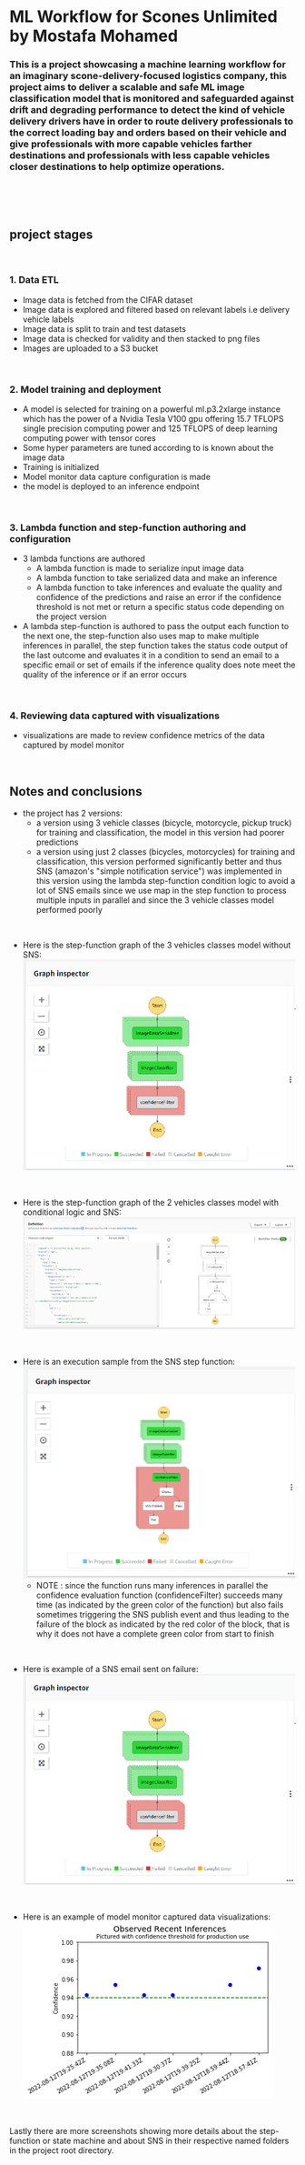 # ML Workflow for Scones Unlimited  by Mostafa Mohamed # 

### This is a project showcasing a machine learning workflow for an imaginary scone-delivery-focused logistics company, this project aims to deliver a scalable and safe ML image classification model that is monitored and safeguarded against drift and degrading performance to detect the kind of vehicle delivery drivers have in order to route delivery professionals to the correct loading bay and orders based on their vehicle and give professionals with more capable vehicles farther destinations and professionals with less capable vehicles closer destinations to help optimize operations. ###

<br>
<br>
<br>

## project stages ##

<br>

### 1. Data ETL
- Image data is fetched from the CIFAR dataset
- Image data is explored and filtered based on relevant labels i.e delivery vehicle labels
- Image data is split to train and test datasets
- Image data is checked for validity and then stacked to png files
- Images are uploaded to a S3 bucket

<br>

### 2. Model training and deployment
- A model is selected for training on a powerful ml.p3.2xlarge instance which has the power of a Nvidia Tesla V100 gpu offering 15.7 TFLOPS single precision computing power and 125 TFLOPS of deep learning computing power with tensor cores
- Some hyper parameters are tuned according to is known about the image data
- Training is initialized
- Model monitor data capture configuration is made
- the model is deployed to an inference endpoint

<br>

### 3. Lambda function and step-function authoring and configuration
- 3 lambda functions are authored
  - A lambda function is made to serialize input image data
  - A lambda function to take serialized data and make an inference
  - A lambda function to take inferences and evaluate the quality and confidence of the predictions and raise an error if the confidence threshold is not met or return a specific status code depending on the project version
- A lambda step-function is authored to pass the output each function to the next one, the step-function also uses map to make multiple inferences in parallel, the step function takes the status code output of the last outcome and evaluates it in a condition to send an email to a specific email or set of emails if the inference quality does note meet the quality of the inference or if an error occurs

<br>

### 4. Reviewing data captured with visualizations
- visualizations are made to review confidence metrics of the data captured by model monitor

<br>

## Notes and conclusions
- the project has 2 versions:
  - a version using 3 vehicle classes (bicycle, motorcycle, pickup truck) for training and classification, the model in this version had poorer predictions
  - a version using just 2 classes (bicycles, motorcycles) for training and classification, this version performed significantly better and thus SNS (amazon's "simple notification service") was implemented in this version using the lambda step-function condition logic to avoid a lot of SNS emails since we use map in the step function to process multiple inputs in parallel and since the 3 vehicle classes model performed poorly

<br>

- Here is the step-function graph of the 3 vehicles classes model without SNS:
![no_sns_parallel_processing_state_machine](https://github.com/MostafaAurora/ML-workflow-for-Scones-Unlimited/blob/main/no_sns_state_mahine_screenshots/no_sns_parallel_processing_state_machine.png) 

<br>

- Here is the step-function graph of the 2 vehicles classes model with conditional logic and SNS:
![state machine with sns](https://github.com/MostafaAurora/ML-workflow-for-Scones-Unlimited/blob/main/sns_state_machine_screenshots/state_machine_with_sns.png)

<br>

- Here is an execution sample from the SNS step function:
![sns state machine with parallel success and failure](https://github.com/MostafaAurora/ML-workflow-for-Scones-Unlimited/blob/main/sns_state_machine_screenshots/sns_state_machine_parallel_success_and_failure.png)
  - NOTE : since the function runs many inferences in parallel the confidence evaluation function (confidenceFilter) succeeds many time (as indicated by the green color of the function) but also fails sometimes triggering the SNS publish event and thus leading to the failure of the block as indicated by the red color of the block, that is why it does not have a complete green color from start to finish

<br>

- Here is example of a SNS email sent on failure:
![no_sns_parallel_processing_state_machine](https://github.com/MostafaAurora/ML-workflow-for-Scones-Unlimited/blob/main/no_sns_state_mahine_screenshots/no_sns_parallel_processing_state_machine.png)

<br>

- Here is an example of model monitor captured data visualizations:
![model monitor captured-data visualization](https://github.com/MostafaAurora/ML-workflow-for-Scones-Unlimited/blob/main/model_monitor_output_visualizations/model_monitor_output_visualization.png)

<br>

Lastly there are more screenshots showing more details about the step-function or state machine and about SNS in their respective named folders in the project root directory.
